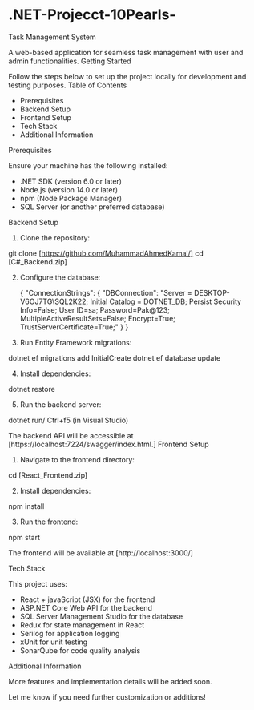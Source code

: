 # .NET-Projecct-10Pearls-


Task Management System

A web-based application for seamless task management with user and admin functionalities.
Getting Started

Follow the steps below to set up the project locally for development and testing purposes.
Table of Contents

  -  Prerequisites
  -  Backend Setup
  -  Frontend Setup
  -  Tech Stack
  -  Additional Information

Prerequisites

Ensure your machine has the following installed:

  -  .NET SDK (version 6.0 or later)
  -  Node.js (version 14.0 or later)
  -  npm (Node Package Manager)
  -  SQL Server (or another preferred database)

Backend Setup
1. Clone the repository:

git clone [https://github.com/MuhammadAhmedKamal/]
cd [C#_Backend.zip]

2. Configure the database:

    {
      "ConnectionStrings": 
      {
        "DBConnection": "Server = DESKTOP-V6OJ7TG\\SQL2K22; Initial Catalog = DOTNET_DB; Persist Security Info=False; 
        User ID=sa; Password=Pak@123; 
        MultipleActiveResultSets=False; Encrypt=True; TrustServerCertificate=True;"
      }
    }

3. Run Entity Framework migrations:

dotnet ef migrations add InitialCreate
dotnet ef database update

4. Install dependencies:

dotnet restore

5. Run the backend server:

dotnet run/ Ctrl+f5 (in Visual Studio)

The backend API will be accessible at [https://localhost:7224/swagger/index.html.]
Frontend Setup
1. Navigate to the frontend directory:

cd [React_Frontend.zip]

2. Install dependencies:

npm install

3. Run the frontend:

npm start

The frontend will be available at [http://localhost:3000/]

Tech Stack

This project uses:

  -  React + javaScript (JSX) for the frontend
  -  ASP.NET Core Web API for the backend
  -  SQL Server Management Studio for the database
  -  Redux for state management in React
  -  Serilog for application logging 
  -  xUnit for unit testing 
  -  SonarQube for code quality analysis 

Additional Information

More features and implementation details will be added soon.

Let me know if you need further customization or additions!

    
